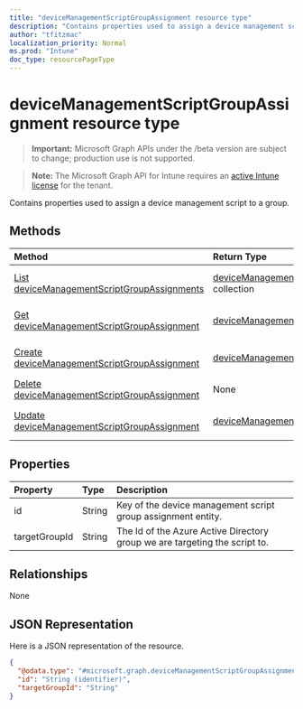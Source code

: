 ```yaml
---
title: "deviceManagementScriptGroupAssignment resource type"
description: "Contains properties used to assign a device management script to a group."
author: "tfitzmac"
localization_priority: Normal
ms.prod: "Intune"
doc_type: resourcePageType
---
```


# deviceManagementScriptGroupAssignment resource type

> **Important:** Microsoft Graph APIs under the /beta version are subject to change; production use is not supported.

> **Note:** The Microsoft Graph API for Intune requires an [active Intune license](https://go.microsoft.com/fwlink/?linkid=839381) for the tenant.

Contains properties used to assign a device management script to a group.

## Methods
|Method|Return Type|Description|
|:---|:---|:---|
|[List deviceManagementScriptGroupAssignments](../api/intune-devices-devicemanagementscriptgroupassignment-list.md)|[deviceManagementScriptGroupAssignment](../resources/intune-devices-devicemanagementscriptgroupassignment.md) collection|List properties and relationships of the [deviceManagementScriptGroupAssignment](../resources/intune-devices-devicemanagementscriptgroupassignment.md) objects.|
|[Get deviceManagementScriptGroupAssignment](../api/intune-devices-devicemanagementscriptgroupassignment-get.md)|[deviceManagementScriptGroupAssignment](../resources/intune-devices-devicemanagementscriptgroupassignment.md)|Read properties and relationships of the [deviceManagementScriptGroupAssignment](../resources/intune-devices-devicemanagementscriptgroupassignment.md) object.|
|[Create deviceManagementScriptGroupAssignment](../api/intune-devices-devicemanagementscriptgroupassignment-create.md)|[deviceManagementScriptGroupAssignment](../resources/intune-devices-devicemanagementscriptgroupassignment.md)|Create a new [deviceManagementScriptGroupAssignment](../resources/intune-devices-devicemanagementscriptgroupassignment.md) object.|
|[Delete deviceManagementScriptGroupAssignment](../api/intune-devices-devicemanagementscriptgroupassignment-delete.md)|None|Deletes a [deviceManagementScriptGroupAssignment](../resources/intune-devices-devicemanagementscriptgroupassignment.md).|
|[Update deviceManagementScriptGroupAssignment](../api/intune-devices-devicemanagementscriptgroupassignment-update.md)|[deviceManagementScriptGroupAssignment](../resources/intune-devices-devicemanagementscriptgroupassignment.md)|Update the properties of a [deviceManagementScriptGroupAssignment](../resources/intune-devices-devicemanagementscriptgroupassignment.md) object.|

## Properties
|Property|Type|Description|
|:---|:---|:---|
|id|String|Key of the device management script group assignment entity.|
|targetGroupId|String|The Id of the Azure Active Directory group we are targeting the script to.|

## Relationships
None

## JSON Representation
Here is a JSON representation of the resource.
<!-- {
  "blockType": "resource",
  "keyProperty": "id",
  "@odata.type": "microsoft.graph.deviceManagementScriptGroupAssignment"
}
-->
``` json
{
  "@odata.type": "#microsoft.graph.deviceManagementScriptGroupAssignment",
  "id": "String (identifier)",
  "targetGroupId": "String"
}
```





